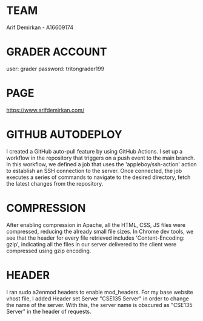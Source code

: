 # TEAM
Arif Demirkan - A16609174

# GRADER ACCOUNT
user: grader
password: tritongrader199

# PAGE
https://www.arifdemirkan.com/

# GITHUB AUTODEPLOY
I created a GitHub auto-pull feature by using GitHub Actions. I set up a workflow in the repository that triggers on a push event to the main branch. In this workflow, we defined a job that uses the 'appleboy/ssh-action' action to establish an SSH connection to the server. Once connected, the job executes a series of commands to navigate to the desired directory, fetch the latest changes from the repository.

# COMPRESSION
After enabling compression in Apache, all the HTML, CSS, JS files were compressed, reducing the already small file sizes. In Chrome dev tools, we see that the header for every file retrieved includes 'Content-Encoding: gzip', indicating all the files in our server delivered to the client were compressed using gzip encoding.

# HEADER
I ran sudo a2enmod headers to enable mod_headers. For my base website vhost file, I added Header set Server "CSE135 Server" in order to change the name of the server. With this, the server name is obscured as "CSE135 Server" in the header of requests.

